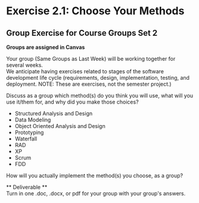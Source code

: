 # Exercise 2.1: Choose Your Methods
## Group Exercise for Course Groups Set 2
**Groups are assigned in Canvas**

Your group (Same Groups as Last Week) will be working together for several weeks.  
We anticipate having exercises related to stages of the software development life cycle (requirements, design, implementation, testing, and deployment. NOTE: These are exercises, not the semester project.)

Discuss as a group which method(s) do you think you will use, what will you use it/them for, and why did you make those choices?  
- Structured Analysis and Design  
- Data Modeling  
- Object Oriented Analysis and Design  
- Prototyping  
- Waterfall  
- RAD  
- XP  
- Scrum  
- FDD  

How will you actually implement the method(s) you choose, as a group? 

** Deliverable **  
Turn in one .doc, .docx, or pdf for your group with your group's answers. 

